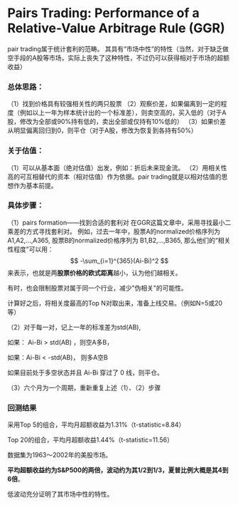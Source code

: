 # Pairs Trading: Performance of a Relative-Value Arbitrage Rule (GGR) 
pair trading属于统计套利的范畴。
其具有“市场中性”的特性（当然，对于缺乏做空手段的A股等市场，实际上丧失了这种特性，不过仍可以获得相对于市场的超额收益）

### 总体思路：
（1）找到价格具有较强相关性的两只股票
（2）观察价差，如果偏离到一定的程度（例如以上一年为样本统计出的一个标准差），则卖空高的，买入低的（对于A股，修改为全部或90%持有低的，卖出全部或仅持有10%低的）
（3）如果价差从明显偏离回归到0，则平仓（对于A股，修改为恢复到各持有50%）

### 关于估值：
（1）可以从基本面（绝对估值）出发，例如：折后未来现金流。
（2）用相关性高的可互相替代的资本（相对估值）作为依据。pair trading就是以相对估值的思想作为基本前提。

### 具体步骤：
（1）pairs formation——找到合适的套利对
在GGR这篇文章中，采用寻找最小二乘差的方式寻找套利对。
例如，过去一年中，股票A的normalized价格序列为 A1,A2,...,A365, 股票B的normalized价格序列为 B1,B2,...,B365,
那么他们的“相关性程度”可以用： 
$$
-\sum_{i=1}^{365}(Ai-Bi)^2
$$
来表示，也就是两**股票价格的欧式距离**越小，认为他们越相关。

有时，也会限制股票对属于同一个行业，减少"伪相关"的可能性。

计算好之后，将相关度最高的Top N对取出来，准备上线交易。（例如N=5或20等）

（2）对于每一对，记上一年的标准差为std(AB), 

如果： Ai-Bi > std(AB) ，则空A多B，

如果：Ai-Bi < -std(AB)， 则多A空B

如果目前处于多空状态并且 Ai-Bi 穿过了 0 线，则平仓。

（3）六个月为一个周期，重新重复上述（1）、（2）步骤



### 回测结果

采用Top 5的组合，平均月超额收益为1.31%（t-statistic=8.84）

Top 20的组合，平均月超额收益1.44%（t-statistic=11.56）



数据集为1963～2002年的美股市场。



**平均超额收益约为S&P500的两倍，波动约为其1/2到1/3，夏普比例大概是其4到6倍**。

低波动充分证明了其市场中性的特性。